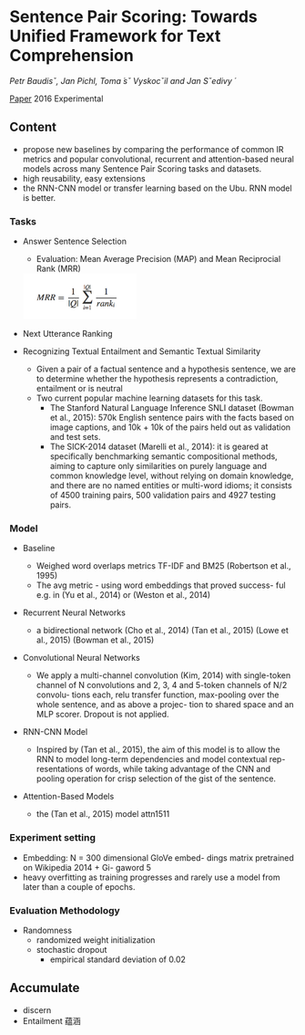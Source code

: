 # Sentence Pair Scoring: Towards Unified Framework for Text Comprehension

*Petr Baudisˇ, Jan Pichl, Toma ́sˇ Vyskocˇil and Jan Sˇedivy ́* 

[Paper](http://arxiv.org/abs/1603.06127) 2016 Experimental 

## Content

+ propose new baselines by comparing the performance of common IR metrics and popular convolutional, recurrent and attention-based neural models across many Sentence Pair Scoring tasks and datasets.
+ high reusability, easy extensions 
+ the RNN-CNN model or transfer learning based on the Ubu. RNN model is better.

### Tasks
+ Answer Sentence Selection 

	+ Evaluation: Mean Average Precision (MAP) and Mean Reciprocial Rank (MRR)
	<div>
	<img src="./img/04MRR.png" height=80>
	</div>
+ Next Utterance Ranking

+ Recognizing Textual Entailment and Semantic Textual Similarity
	+ Given a pair of a factual sentence and a hypothesis sentence, we are to determine whether the hypothesis represents a contradiction, entailment or is neutral	
	+ Two current popular machine learning datasets for this task. 
		+ The Stanford Natural Language Inference SNLI dataset (Bowman et al., 2015): 570k English sentence pairs with the facts based on image captions, and 10k + 10k of the pairs held out as validation and test sets. 
		+ The SICK-2014 dataset (Marelli et al., 2014): it is geared at specifically benchmarking semantic compositional methods, aiming to capture only similarities on purely language and common knowledge level, without relying on domain knowledge, and there are no named entities or multi-word idioms; it consists of 4500 training pairs, 500 validation pairs and 4927 testing pairs.

### Model
+ Baseline 
	+ Weighed word overlaps metrics TF-IDF and BM25 (Robertson et al., 1995)
	+ The avg metric - using word embeddings that proved success-
ful e.g. in (Yu et al., 2014) or (Weston et al., 2014)

+ Recurrent Neural Networks
	+ a bidirectional network (Cho et al., 2014) (Tan et al., 2015) (Lowe et al., 2015) (Bowman et al., 2015)

+ Convolutional Neural Networks
	+ We apply a multi-channel convolution (Kim, 2014) with single-token channel of N convolutions and 2, 3, 4 and 5-token channels of N/2 convolu- tions each, relu transfer function, max-pooling over the whole sentence, and as above a projec- tion to shared space and an MLP scorer. Dropout is not applied.

+ RNN-CNN Model
	+ Inspired by (Tan et al., 2015), the aim of this model is to allow the RNN to model long-term dependencies and model contextual rep- resentations of words, while taking advantage of the CNN and pooling operation for crisp selection of the gist of the sentence. 	

+ Attention-Based Models
	+  the (Tan et al., 2015) model attn1511
 
### Experiment setting
+ Embedding: N = 300 dimensional GloVe embed- dings matrix pretrained on Wikipedia 2014 + Gi- gaword 5
+ heavy overfitting as training progresses and rarely use a model from later than a couple of epochs.

### Evaluation Methodology
+ Randomness
	+ randomized weight initialization
	+ stochastic dropout
		+ empirical standard deviation of 0.02 

## Accumulate

* discern 
* Entailment 蕴涵